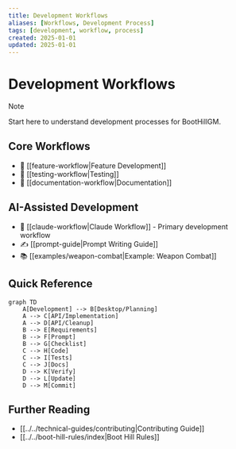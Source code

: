 ```yaml
---
title: Development Workflows
aliases: [Workflows, Development Process]
tags: [development, workflow, process]
created: 2025-01-01
updated: 2025-01-01
---
```


# Development Workflows

> [!note]
> Start here to understand development processes for BootHillGM.

## Core Workflows
- 🔄 [[feature-workflow|Feature Development]]
- 🧪 [[testing-workflow|Testing]]
- 📝 [[documentation-workflow|Documentation]]

## AI-Assisted Development
- 🤖 [[claude-workflow|Claude Workflow]] - Primary development workflow
- ✍️ [[prompt-guide|Prompt Writing Guide]]
- 📚 [[examples/weapon-combat|Example: Weapon Combat]]

## Quick Reference

```mermaid
graph TD
    A[Development] --> B[Desktop/Planning]
    A --> C[API/Implementation]
    A --> D[API/Cleanup]
    B --> E[Requirements]
    B --> F[Prompt]
    B --> G[Checklist]
    C --> H[Code]
    C --> I[Tests]
    C --> J[Docs]
    D --> K[Verify]
    D --> L[Update]
    D --> M[Commit]
```

## Further Reading
- [[../../technical-guides/contributing|Contributing Guide]]
- [[../../boot-hill-rules/index|Boot Hill Rules]]